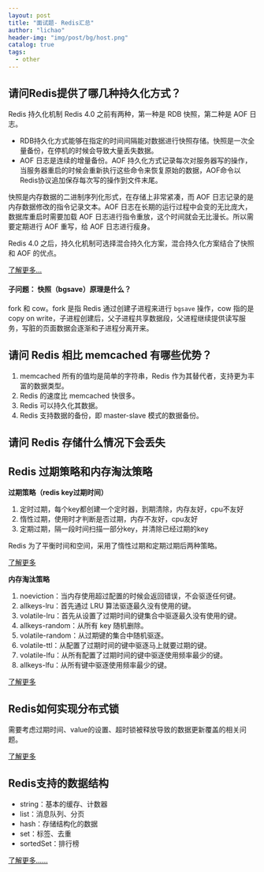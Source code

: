```yaml
---
layout: post
title: "面试题- Redis汇总"
author: "lichao"
header-img: "img/post/bg/host.png"
catalog: true
tags:
  - other
---
```


## 请问Redis提供了哪几种持久化方式？
Redis 持久化机制 Redis 4.0 之前有两种，第一种是 RDB 快照，第二种是 AOF 日志。
+ RDB持久化方式能够在指定的时间间隔能对数据进行快照存储。快照是一次全量备份，在停机的时候会导致大量丢失数据。
+ AOF 日志是连续的增量备份。AOF 持久化方式记录每次对服务器写的操作，当服务器重启的时候会重新执行这些命令来恢复原始的数据，AOF命令以Redis协议追加保存每次写的操作到文件末尾。

快照是内存数据的二进制序列化形式，在存储上非常紧凑，而 AOF 日志记录的是内存数据修改的指令记录文本。AOF 日志在长期的运行过程中会变的无比庞大，数据库重启时需要加载 AOF 日志进行指令重放，这个时间就会无比漫长。所以需要定期进行 AOF 重写，给 AOF 日志进行瘦身。

Redis 4.0 之后，持久化机制可选择混合持久化方案，混合持久化方案结合了快照和 AOF 的优点。

[了解更多...](https://bailing1992.github.io/2020/06/10/redis-%E7%B3%BB%E5%88%97-%E6%8C%81%E4%B9%85%E5%8C%96/)

#### 子问题： 快照（bgsave）原理是什么？
fork 和 cow。fork 是指 Redis 通过创建子进程来进行 ```bgsave``` 操作，cow 指的是 copy on write，子进程创建后，父子进程共享数据段，父进程继续提供读写服务，写脏的页面数据会逐渐和子进程分离开来。

## 请问 Redis 相比 memcached 有哪些优势？
1. memcached 所有的值均是简单的字符串，Redis 作为其替代者，支持更为丰富的数据类型。
2. Redis 的速度比 memcached 快很多。
3. Redis 可以持久化其数据。
4. Redis 支持数据的备份，即 master-slave 模式的数据备份。


## 请问 Redis 存储什么情况下会丢失

## Redis 过期策略和内存淘汰策略
**过期策略（redis key过期时间）**        
1. 定时过期，每个key都创建一个定时器，到期清除，内存友好，cpu不友好
2. 惰性过期，使用时才判断是否过期，内存不友好，cpu友好
3. 定期过期，隔一段时间扫描一部分key，并清除已经过期的key

Redis 为了平衡时间和空间，采用了惰性过期和定期过期后两种策略。

[了解更多](https://bailing1992.github.io/2020/05/29/redis-%E7%B3%BB%E5%88%97-%E8%BF%87%E6%9C%9F%E6%B8%85%E7%90%86/)


**内存淘汰策略**           
1. noeviction：当内存使用超过配置的时候会返回错误，不会驱逐任何键。
2. allkeys-lru：首先通过 LRU 算法驱逐最久没有使用的键。
3. volatile-lru：首先从设置了过期时间的键集合中驱逐最久没有使用的键。
4. allkeys-random：从所有 key 随机删除。
5. volatile-random：从过期键的集合中随机驱逐。
6. volatile-ttl：从配置了过期时间的键中驱逐马上就要过期的键。
7. volatile-lfu：从所有配置了过期时间的键中驱逐使用频率最少的键。
8. allkeys-lfu：从所有键中驱逐使用频率最少的键。

[了解更多](https://bailing1992.github.io/2019/12/24/redis-%E7%B3%BB%E5%88%97-%E5%86%85%E5%AD%98%E6%B7%98%E6%B1%B0/)

## Redis如何实现分布式锁
需要考虑过期时间、value的设置、超时锁被释放导致的数据更新覆盖的相关问题。

[了解更多](https://bailing1992.github.io/2019/12/24/redis-%E7%B3%BB%E5%88%97-%E5%88%86%E5%B8%83%E5%BC%8F%E9%94%81/)

## Redis支持的数据结构
- string：基本的缓存、计数器
- list：消息队列、分页
- hash：存储结构化的数据
- set：标签、去重
- sortedSet：排行榜

[了解更多......](https://bailing1992.github.io/2019/12/24/redis-%E7%B3%BB%E5%88%97-%E6%95%B0%E6%8D%AE%E7%BB%93%E6%9E%84/)